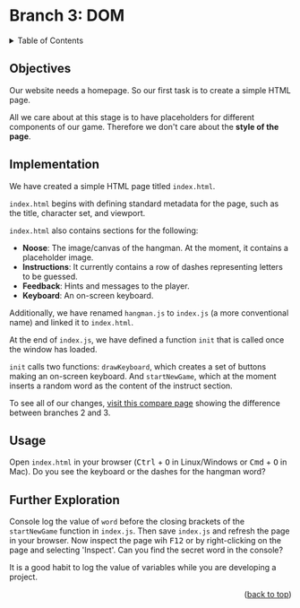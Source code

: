<div id="top"></div>

<!-- BRANCH TITLE -->

# Branch 3: DOM

<!-- TABLE OF CONTENTS -->
<details>
  <summary>Table of Contents</summary>
  <ol>
    <li><a href="#objectives">Objectives</a></li>
    <li><a href="#implementation">Implementation</a>
    <li><a href="#usage">Usage</a></li>
    <li><a href="#further-exploration">Further Exploration</a></li>
  </ol>
</details>

## Objectives

Our website needs a homepage.
So our first task is to create a simple HTML page.

All we care about at this stage is to have placeholders for different components of our game.
Therefore we don't care about the **style of the page**.

## Implementation

We have created a simple HTML page titled `index.html`.

`index.html` begins with defining standard metadata for the page, such as the title, character set, and viewport.

`index.html` also contains sections for the following:

  * **Noose**: The image/canvas of the hangman. At the moment, it contains a placeholder image.
  * **Instructions**: It currently contains a row of dashes representing letters to be guessed.
  * **Feedback**: Hints and messages to the player.
  * **Keyboard**: An on-screen keyboard.

Additionally, we have renamed `hangman.js` to `index.js` (a more conventional name) and linked it to `index.html`.

At the end of `index.js`, we have defined a function `init` that is called once the window has loaded.

`init` calls two functions: `drawKeyboard`, which creates a set of buttons making an on-screen keyboard.
And `startNewGame`, which at the moment inserts a random word as the content of the instruct section.

To see all of our changes, [visit this compare page](https://github.com/portsoc/hangman-in-branches/compare/2...3?diff=split) showing the difference between branches 2 and 3.

## Usage

Open `index.html` in your browser (<kbd>Ctrl</kbd> + <kbd>O</kbd> in Linux/Windows or <kbd>Cmd</kbd> + <kbd>O</kbd> in Mac).
Do you see the keyboard or the dashes for the hangman word?

## Further Exploration

Console log the value of `word` before the closing brackets of the `startNewGame` function in `index.js`.
Then save `index.js` and refresh the page in your browser.
Now inspect the page wih <kbd>F12</kbd> or by right-clicking on the page and selecting 'Inspect'.
Can you find the secret word in the console?

It is a good habit to log the value of variables while you are developing a project.

<p align="right">(<a href="#top">back to top</a>)</p>
